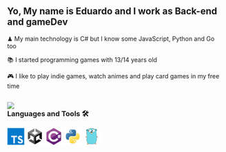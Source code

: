 ## Yo, My name is Eduardo and I work as Back-end and gameDev

<p align="left">
    ♟ My main technology is C# but I know some JavaScript, Python and Go too
</p>

<p align="left">
    📚 I started programming games with 13/14 years old
</p>

<p align="left">
    🎮 I like to play indie games, watch animes and play card games in my free time
</p>

<img src="https://i.pinimg.com/originals/00/05/3b/00053bfd16ab1eb04dc1e17a1dd8e3d5.gif" min-width="400px"
    max-width="900px" width="700px" align="right">
---

### Languages and Tools 🛠

<div>
    <img align=top
        src="https://raw.githubusercontent.com/devicons/devicon/master/icons/typescript/typescript-original.svg"
        width="40" height="40" />
    <img align=top src="https://raw.githubusercontent.com/devicons/devicon/master/icons/unity/unity-original.svg"
        width="40" height="40" />
    <img align=top src="https://github.com/devicons/devicon/blob/master/icons/csharp/csharp-original.svg" width="40"
        height="40" />
    <img align=top src="https://github.com/devicons/devicon/blob/master/icons/python/python-original.svg" width="40"
        height="40" />
    <img align=top src="https://raw.githubusercontent.com/devicons/devicon/master/icons/go/go-original.svg" width="40"
        height="40" />
</div>
